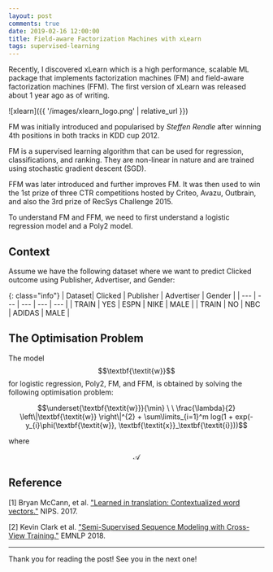```yaml
---
layout: post
comments: true
date: 2019-02-16 12:00:00
title: Field-aware Factorization Machines with xLearn
tags: supervised-learning
---
```


Recently, I discovered xLearn which is a high performance, scalable ML package that implements factorization machines (FM) and field-aware factorization machines (FFM). The first version of xLearn was released about 1 year ago as of writing.

![xlearn]({{ '/images/xlearn_logo.png' | relative_url }})

<!-- more -->

FM was initially introduced and popularised by *Steffen Rendle* after winning 4th positions in both tracks in KDD cup 2012.

FM is a supervised learning algorithm that can be used for regression, classifications, and ranking. They are non-linear in nature and are trained using stochastic gradient descent (SGD).

FFM was later introduced and further improves FM. It was then used to win the 1st prize of three CTR competitions hosted by Criteo, Avazu, Outbrain, and also the 3rd prize of RecSys Challenge 2015.

To understand FM and FFM, we need to first understand a logistic regression model and a Poly2 model.

## Context

Assume we have the following dataset where we want to predict Clicked outcome using Publisher, Advertiser, and Gender:

{: class="info"}
| Dataset| Clicked | Publisher | Advertiser | Gender |
| --- | --- | --- | --- | --- |
| TRAIN | YES | ESPN | NIKE | MALE |
| TRAIN | NO | NBC | ADIDAS | MALE |


## The Optimisation Problem

The model $$\textbf{\textit{w}}$$ for logistic regression, Poly2, FM, and FFM, is obtained by solving the following optimisation problem:

$$\underset{\textbf{\textit{w}}}{\min} \ \ \frac{\lambda}{2} \left\|\textbf{\textit{w}} \right\|^{2} + \sum\limits_{i=1}^m log(1 + exp(-y_{i}\phi(\textbf{\textit{w}}, \textbf{\textit{x}}_\textbf{\textit{i}}))$$

where



$$\mathcal{A}$$


## Reference

[1] Bryan McCann, et al. ["Learned in translation: Contextualized word vectors."](https://arxiv.org/abs/1708.00107) NIPS. 2017.

[2] Kevin Clark et al. ["Semi-Supervised Sequence Modeling with Cross-View Training."](https://arxiv.org/abs/1809.08370) EMNLP 2018.

---

Thank you for reading the post! See you in the next one!
